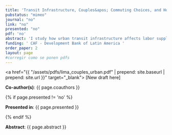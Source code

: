 ```yaml
---
title: 'Transit Infrastructure, Couples&apos; Commuting Choices, and Household Wage Structure'
pubstatus: "mimeo"
journal: "no"
link: "no"
presented: "no"
pdf: 'no' 
abstract: 'I study how urban transit infrastructure affects labor supply and gender inequality in the presence of married households. In such households, labor and commuting decisions are made jointly. When one spouse earns a higher wage, the household may sacrifice a portion of the other spouse&apos;s earnings to reduce commuting costs. Therefore, improving commute times can affect one partner&apos;s commuting by impacting their prospects (direct channel) and their spouse&apos;s (indirect channel). I set up a general equilibrium model featuring single and married households and use it to study new transit infrastructure in Lima, Peru. In the counterfactual analysis, areas that experienced the largest reductions in commuting times, the gender gap in real earnings among married households decreased by 12 percent. However, the gap remained unchanged among single households. The gap decreased through the direct channel but increased through the indirect channel.'
funding: ' CAF - Development Bank of Latin America '
order_paper: 2
layout: page
#corregir como se ponen pdfs
---
```


<a href="{{ "/assets/pdfs/lima_couples_urban.pdf" | prepend: site.baseurl | prepend: site.url }}" target="_blank"> [New draft here] </a>

<p><b>Co-author(s)</b>: {{ page.coauthors }} </p>

{% if page.presented != 'no' %}
<p><b>Presented in</b>: {{ page.presented }} </p>
{% endif %}

<div class ="text"><p><b>Abstract</b>: {{ page.abstract }} </p></div>

